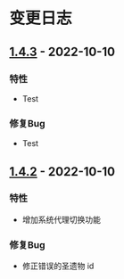 # 变更日志

## [1.4.3] - 2022-10-10

### 特性

- Test

### 修复Bug

- Test

## [1.4.2] - 2022-10-10

### 特性

- 增加系统代理切换功能

### 修复Bug

- 修正错误的圣遗物 id

[1.4.3]: https://github.com/jianxingxuejian/grasscutter-tools/compare/v1.4.2...v1.4.3
[1.4.2]: https://github.com/jianxingxuejian/grasscutter-tools/releases/tag/v1.4.2
